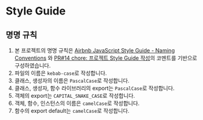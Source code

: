 # Style Guide

## 명명 규칙

1. 본 프로젝트의 명명
   규칙은 [Airbnb JavaScript Style Guide - Naming Conventions](https://github.com/airbnb/javascript#naming-conventions)
   와 [PR#14 chore: 프로젝트 Style Guide 작성](https://github.com/f-lab-edu/clone-toss-tech/pull/14)의 코멘트를
   기반으로 구성하였습니다.
2. 파일의 이름은 `kebab-case`로 작성합니다.
3. 클래스, 생성자의 이름은 `PascalCase`로 작성합니다.
4. 클래스, 생성자, 함수 라이브러리의 export는 `PascalCase`로 작성합니다.
5. 객체의 export는 `CAPITAL_SNAKE_CASE`로 작성합니다.
6. 객체, 함수, 인스턴스의 이름은 `camelCase`로 작성합니다.
7. 함수의 export default는 `camelCase`로 작성합니다.
